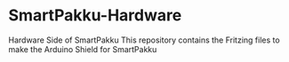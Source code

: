 # SmartPakku-Hardware
Hardware Side of SmartPakku
This repository contains the Fritzing files to make the Arduino Shield for SmartPakku

